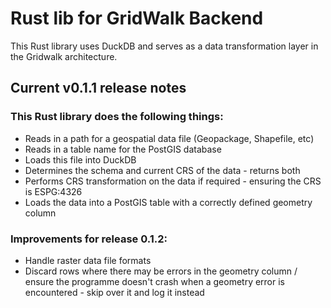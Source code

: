 # Rust lib for GridWalk Backend

This Rust library uses DuckDB and serves as a data transformation layer in the Gridwalk architecture.

## Current v0.1.1 release notes

### This Rust library does the following things:

- Reads in a path for a geospatial data file (Geopackage, Shapefile, etc)
- Reads in a table name for the PostGIS database
- Loads this file into DuckDB
- Determines the schema and current CRS of the data - returns both
- Performs CRS transformation on the data if required - ensuring the CRS is ESPG:4326
- Loads the data into a PostGIS table with a correctly defined geometry column

### Improvements for release 0.1.2:

- Handle raster data file formats
- Discard rows where there may be errors in the geometry column / ensure the programme doesn't crash when a geometry error is encountered - skip over it and log it instead
